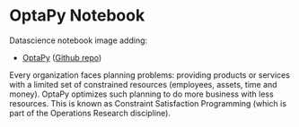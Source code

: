 # OptaPy Notebook

Datascience notebook image adding:

* [OptaPy](http://www.optapy.org/) ([Github repo](https://github.com/optapy/optapy))

Every organization faces planning problems: providing products or services with a limited set of constrained resources (employees, assets, time and money). OptaPy optimizes such planning to do more business with less resources. This is known as Constraint Satisfaction Programming (which is part of the Operations Research discipline).